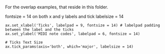 For the overlap examples, that reside in this folder.

fontsize = 14 on both x and y labels
and tick labelsize = 14



    ax.set_xlabel('Ticks', labelpad = 9, fontsize = 14) # labelpad padding between the label and the ticks
    ax.set_ylabel('MIDI note codes', labelpad = 6, fontsize = 14)

    # Ticks Text Size
    ax.tick_params(axis='both', which='major', labelsize = 14)